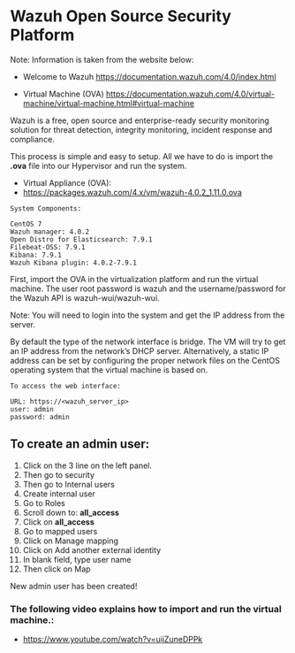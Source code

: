 # Wazuh Open Source Security Platform

Note: Information is taken from the website below:

- Welcome to Wazuh
https://documentation.wazuh.com/4.0/index.html

- Virtual Machine (OVA)
https://documentation.wazuh.com/4.0/virtual-machine/virtual-machine.html#virtual-machine

Wazuh is a free, open source and enterprise-ready security monitoring solution for threat detection, integrity monitoring, incident response and compliance.

This process is simple and easy to setup. All we have to do is import the **.ova** file into our Hypervisor and run the system.

- Virtual Appliance (OVA):
- https://packages.wazuh.com/4.x/vm/wazuh-4.0.2_1.11.0.ova

~~~
System Components:

CentOS 7
Wazuh manager: 4.0.2
Open Distro for Elasticsearch: 7.9.1
Filebeat-OSS: 7.9.1
Kibana: 7.9.1
Wazuh Kibana plugin: 4.0.2-7.9.1
~~~

First, import the OVA in the virtualization platform and run the virtual machine. The user root password is wazuh and the username/password for the Wazuh API is wazuh-wui/wazuh-wui.

Note: You will need to login into the system and get the IP address from the server.

By default the type of the network interface is bridge. The VM will try to get an IP address from the network’s DHCP server. Alternatively, a static IP address can be set by configuring the proper network files on the CentOS operating system that the virtual machine is based on.

~~~
To access the web interface:

URL: https://<wazuh_server_ip>
user: admin
password: admin
~~~

## To create an admin user: 

1. Click on the 3 line on the left panel.
2. Then go to security
3. Then go to Internal users
4. Create internal user
5. Go to Roles
6. Scroll down to: **all_access**
7. Click on **all_access**
8. Go to mapped users
9. Click on Manage mapping
10. Click on Add another external identity
11. In blank field, type user name
12. Then click on Map

New admin user has been created!
### The following video explains how to import and run the virtual machine.:
- https://www.youtube.com/watch?v=uijZuneDPPk